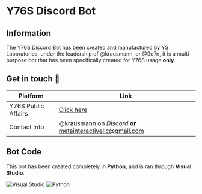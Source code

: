 # Y76S Discord Bot

## Information
The Y76S Discord Bot has been created and manufactured by YS Laboratories, under the leadership of @krausmann, or @9q7n, it is a multi-purpose bot that has been specifically created for Y76S usage __only__.

## Get in touch 💬
| Platform  | Link |
| ------------- | ------------- |
| Y76S Public Affairs | [Click here](https://discord.gg/PcUc9U4Wat) |
| Contact Info | @krausmann on *Discord* __or__ metainteractivellc@gmail.com |

## Bot Code
This bot has been created completely in __Python__, and is ran through __Visual Studio__.

![Visual Studio](https://img.shields.io/badge/Visual_Studio-5C2D91?style=for-the-badge&logo=visual%20studio&logoColor=white)
![Python](https://img.shields.io/badge/Python-0078D7?style=for-the-badge&logo=Python&logoColor=white)
